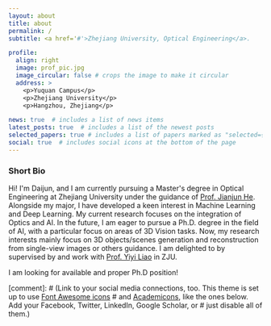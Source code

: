 ```yaml
---
layout: about
title: about
permalink: /
subtitle: <a href='#'>Zhejiang University, Optical Engineering</a>.

profile:
  align: right
  image: prof_pic.jpg
  image_circular: false # crops the image to make it circular
  address: >
    <p>Yuquan Campus</p>
    <p>Zhejiang University</p>
    <p>Hangzhou, Zhejiang</p>

news: true  # includes a list of news items
latest_posts: true  # includes a list of the newest posts
selected_papers: true # includes a list of papers marked as "selected={true}"
social: true  # includes social icons at the bottom of the page
---
```


### Short Bio
Hi! I'm Daijun, and I am currently pursuing a Master's degree in Optical Engineering at Zhejiang University under the guidance of [Prof. Jianjun He](https://mypage.zju.edu.cn/JianjunHe#0). Alongside my major, I have developed a keen interest in Machine Learning and Deep Learning. My current research focuses on the integration of Optics and AI. In the future, I am eager to pursue a Ph.D. degree in the field of AI, with a particular focus on areas of 3D Vision tasks. Now, my research interests mainly focus on 3D objects/scenes generation and reconstruction from single-view images or others guidance. I am delighted to by supervised by and work with [Prof. Yiyi Liao](https://yiyiliao.github.io/) in ZJU.

I am looking for available and proper Ph.D position! 

[comment]: # (Link to your social media connections, too. This theme is set up to use [Font Awesome icons](http://fortawesome.github.io/Font-Awesome/) # and [Academicons](https://jpswalsh.github.io/academicons/), like the ones below. Add your Facebook, Twitter, LinkedIn, Google Scholar, or # just disable all of them.)
